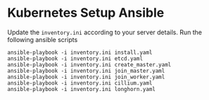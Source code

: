 # Kubernetes Setup Ansible

Update the `inventory.ini` according to your server details. Run the following ansible scripts
```
ansible-playbook -i inventory.ini install.yaml
ansible-playbook -i inventory.ini etcd.yaml
ansible-playbook -i inventory.ini create_master.yaml
ansible-playbook -i inventory.ini join_master.yaml
ansible-playbook -i inventory.ini join_worker.yaml
ansible-playbook -i inventory.ini cillium.yaml
ansible-playbook -i inventory.ini longhorn.yaml
```